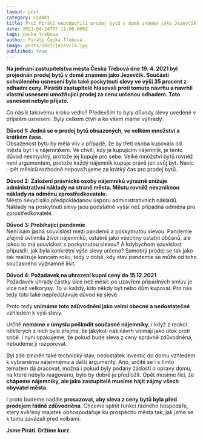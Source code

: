 ```yaml
---
layout: post
category: CLANKY
title: Proč Piráti nepodpořili prodej bytů v domě známém jako Jezevčík
date: 2021-04-24T07:11:00.000Z
tags: ceska-trebova
author: Piráti Česká Třebová
image: posts/2021/jezevcik.jpg
published: true
---
```

**Na jednání zastupitelstva města Česká Třebová dne 19. 4. 2021 byl projednán prodej bytů v domě známém jako Jezevčík. Součástí schváleného usnesení bylo také poskytnutí slevy ve výši 35 procent z odhadní ceny. Pirátští zastupitelé hlasovali proti tomuto návrhu a navrhli vlastní usnesení umožňující prodej za cenu určenou odhadem. Toto usnesení nebylo přijato.**  

Co nás k takovému kroku vedlo? Především to byly důvody slevy uvedené v přijatém usnesení. Byly celkem čtyři a ke všem máme výhrady:

**Důvod 1: Jedná se o prodej bytů obsazených, ve velkém množství a krátkém čase.**  
Obsazenost bytu by měla vliv v případě, že by třetí osoba kupovala od města byt i s nájemníkem. Ve chvíli, kdy je kupujícím nájemník, je tento důvod nesmyslný, protože jej kupuje pro sebe. Velké množství bytů rovněž není argumentem, protože každý nájemník kupuje právě jen svůj byt. Navíc - pět měsíců rozhodně nepovažujeme za krátký čas pro prodej bytů.

**Důvod 2: Založení právnické osoby nájemníků výrazně snižuje administrativní náklady na straně města. Městu rovněž nevzniknou náklady na odměnu zprostředkovatele.**  
Město nevyčíslilo předpokládanou úsporu administrativních nákladů. Náklady na poskytnutí slevy jsou podstatně vyšší než případná odměna pro zprostředkovatele.

**Důvod 3: Probíhající pandemie**  
Není nám jasná souvislost mezi pandemií a poskytnutou slevou. Pandemie zřejmě ovlivnila život nájemníků, ostatně jako všechny ostatní občanů, ale jakou to má souvislost s poskytnutou slevou?
A kdybychom souvislost připustili, jak byla konkrétní výše slevy určena? Samotný prodej se tak jako tak realizuje koncem roku, tedy v době, kdy stav pandemie se může od toho současného významně lišit.

**Důvod 4: Požadavek na uhrazení kupní ceny do 15.12.2021**  
Požadavek úhrady částky více než měsíc po uzavření případných smluv je více než velkorysý. To ví každý, kdo někdy byt nebo dům kupoval. Pro nás tedy toto také nepředstavuje důvod ke slevě.


Proto tedy **vnímáme toto zdůvodnění jako velmi obecné a nedostatečné** vzhledem k výši slevy.

Určitě **nemáme v úmyslu poškodit současné nájemníky**, i když z reakcí některých z nich bylo zřejmé, že jakýkoli náš návrh vnímají jako útok proti sobě. I nyní opakujeme, že pokud bude sleva z ceny správně zdůvodněná, nebudeme ji rozporovat.  

Byl zde zmíněn také technický stav, nedostatek investic do domu vzhledem k vybranému nájemnému a další argumenty. Ano, určitě se i s tímto tématem dá pracovat, možná i pokud byly podány žádosti o opravy domu, na které nebylo reagováno, bylo by dobré je předložit. Opět musíme říci, že **chápeme nájemníky, ale jako zastupitelé musíme hájit zájmy všech obyvatel města.**

I proto budeme nadále **prosazovat, aby sleva z ceny bytů byla před prodejem řádně zdůvodněna**. Chceme splnit funkci řádného hospodáře, který svěřený majetek obhospodařuje ku prospěchu města tak, jak jsme se k tomu zavázali před volbami.

**Jsme Piráti. Držíme kurz.**
